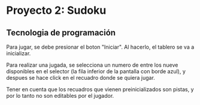 # Proyecto 2: Sudoku
## Tecnologia de programación

Para jugar, se debe presionar el boton "Iniciar".
Al hacerlo, el tablero se va a inicializar.

Para realizar una jugada, se selecciona un numero de entre los nueve disponibles en el selector (la fila inferior de la pantalla con borde azul), y despues se hace click en el recuadro donde se quiera jugar.

Tener en cuenta que los recuadros que vienen preinicializados son pistas, y por lo tanto no son editables por el jugador.
